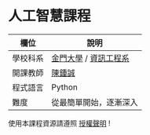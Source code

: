 # 人工智慧課程

欄位          | 說明
--------------|------------------------
學校科系       | [金門大學](https://www.nqu.edu.tw/) / [資訊工程系](https://www.nqu.edu.tw/educsie/)
開課教師       | [陳鍾誠](../../)
程式語言       | Python
難度           | 從最簡單開始，逐漸深入

使用本課程資源請遵照 [授權聲明](LICENSE.md) !




